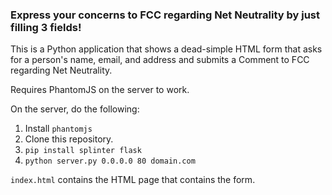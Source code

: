 ### Express your concerns to FCC regarding Net Neutrality by just filling 3 fields!

This is a Python application that shows a dead-simple HTML form that asks for a person's name, email, and address and submits a Comment to FCC regarding Net Neutrality.

Requires PhantomJS on the server to work.

On the server, do the following:
1. Install `phantomjs`
2. Clone this repository.
3. `pip install splinter flask`
4. `python server.py 0.0.0.0 80 domain.com`

`index.html` contains the HTML page that contains the form.